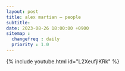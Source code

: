 ```yaml
---
layout: post
title: alex martian — people
subtitle: 
date: 2023-08-26 18:00:00 +0900
sitemap :
  changefreq : daily
  priority : 1.0
---
```


{% include youtube.html id="L2XeufjlKRk" %}